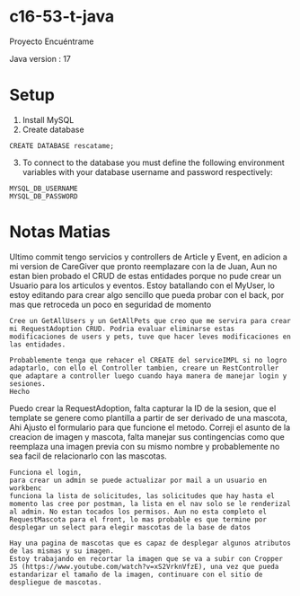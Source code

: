 # c16-53-t-java

Proyecto Encuéntrame

Java version : 17 

# Setup

1. Install MySQL
2. Create database 

```
CREATE DATABASE rescatame;
```

3. To connect to the database you must define the following environment variables with your database username and password respectively:

```
MYSQL_DB_USERNAME
MYSQL_DB_PASSWORD
```

# Notas Matias
Ultimo commit tengo servicios y controllers de Article y Event, en adicion a mi version de CareGiver que pronto reemplazare con la de Juan, Aun no estan bien probado el CRUD de estas entidades porque no pude crear un Usuario para los articulos y eventos.
Estoy batallando con el MyUser, lo estoy editando para crear algo sencillo que pueda probar con el back, por mas que retroceda un poco en seguridad de momento

```
Cree un GetAllUsers y un GetAllPets que creo que me servira para crear mi RequestAdoption CRUD. Podria evaluar eliminarse estas modificaciones de users y pets, tuve que hacer leves modificaciones en las entidades.

Probablemente tenga que rehacer el CREATE del serviceIMPL si no logro adaptarlo, con ello el Controller tambien, creare un RestController que adaptare a controller luego cuando haya manera de manejar login y sesiones.
Hecho
```

Puedo crear la RequestAdoption, falta capturar la ID de la sesion, que el template se genere como plantilla a partir de ser derivado de una mascota, Ahi Ajusto el formulario para que funcione el metodo.
Correji el asunto de la creacion de imagen y mascota, falta manejar sus contingencias como que reemplaza una imagen previa con su mismo nombre y probablemente no sea facil de relacionarlo con las mascotas.

```
Funciona el login, 
para crear un admin se puede actualizar por mail a un usuario en workbenc
funciona la lista de solicitudes, las solicitudes que hay hasta el momento las cree por postman, la lista en el nav solo se le renderizal al admin. No estan tocados los permisos. Aun no esta completo el RequestMascota para el front, lo mas probable es que termine por desplegar un select para elegir mascotas de la base de datos

Hay una pagina de mascotas que es capaz de desplegar algunos atributos de las mismas y su imagen.
Estoy trabajando en recortar la imagen que se va a subir con Cropper JS (https://www.youtube.com/watch?v=xS2VrknVfzE), una vez que pueda estandarizar el tamaño de la imagen, continuare con el sitio de despliegue de mascotas. 
```



